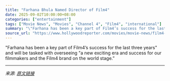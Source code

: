 ```yaml
---
title: "Farhana Bhula Named Director of Film4"
date: 2025-09-02T10:00:00+08:00
categories: ["entertainment"]
tags: ["Movie News", "Movies", "Channel 4", "Film4", "international"]
summary: "\"Farhana has been a key part of Film4’s success for the last three years\" and will be tasked with overseeing \"a new exciting era and success for our filmmakers and the Film4 brand on the world stage.”"
source_url: "https://www.hollywoodreporter.com/movies/movie-news/film4-director-farhana-bhula-appointment-channel-4-1236358832/"
---
```


"Farhana has been a key part of Film4’s success for the last three years" and will be tasked with overseeing "a new exciting era and success for our filmmakers and the Film4 brand on the world stage.”

---

*来源: [原文链接](https://www.hollywoodreporter.com/movies/movie-news/film4-director-farhana-bhula-appointment-channel-4-1236358832/)*

